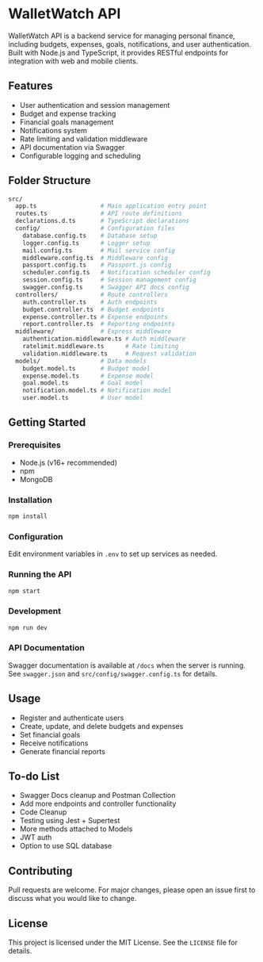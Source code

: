 # WalletWatch API

WalletWatch API is a backend service for managing personal finance, including budgets, expenses, goals, notifications, and user authentication. Built with Node.js and TypeScript, it provides RESTful endpoints for integration with web and mobile clients.

## Features

- User authentication and session management
- Budget and expense tracking
- Financial goals management
- Notifications system
- Rate limiting and validation middleware
- API documentation via Swagger
- Configurable logging and scheduling

## Folder Structure

```bash
src/
  app.ts                  # Main application entry point
  routes.ts               # API route definitions
  declarations.d.ts       # TypeScript declarations
  config/                 # Configuration files
    database.config.ts    # Database setup
    logger.config.ts      # Logger setup
    mail.config.ts        # Mail service config
    middleware.config.ts  # Middleware config
    passport.config.ts    # Passport.js config
    scheduler.config.ts   # Notification scheduler config
    session.config.ts     # Session management config
    swagger.config.ts     # Swagger API docs config
  controllers/            # Route controllers
    auth.controller.ts    # Auth endpoints
    budget.controller.ts  # Budget endpoints
    expense.controller.ts # Expense endpoints
    report.controller.ts  # Reporting endpoints
  middleware/             # Express middleware
    authentication.middleware.ts # Auth middleware
    ratelimit.middleware.ts      # Rate limiting
    validation.middleware.ts     # Request validation
  models/                 # Data models
    budget.model.ts       # Budget model
    expense.model.ts      # Expense model
    goal.model.ts         # Goal model
    notification.model.ts # Notification model
    user.model.ts         # User model
```

## Getting Started

### Prerequisites

- Node.js (v16+ recommended)
- npm
- MongoDB

### Installation

```bash
npm install
```

### Configuration

Edit environment variables in `.env` to set up services as needed.

### Running the API

```bash
npm start
```

### Development

```bash
npm run dev
```

### API Documentation

Swagger documentation is available at `/docs` when the server is running. See `swagger.json` and `src/config/swagger.config.ts` for details.

## Usage

- Register and authenticate users
- Create, update, and delete budgets and expenses
- Set financial goals
- Receive notifications
- Generate financial reports

## To-do List

- Swagger Docs cleanup and Postman Collection
- Add more endpoints and controller functionality
- Code Cleanup
- Testing using Jest + Supertest
- More methods attached to Models
- JWT auth
- Option to use SQL database

## Contributing

Pull requests are welcome. For major changes, please open an issue first to discuss what you would like to change.

## License

This project is licensed under the MIT License. See the `LICENSE` file for details.
